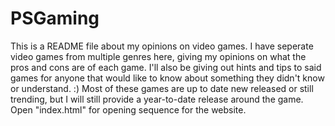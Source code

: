 # PSGaming
This is a README file about my opinions on video games. I have seperate video games from multiple genres here, giving my opinions on what the pros and cons are of each game. I'll also be giving out hints and tips to said games for anyone that would like to know about something they didn't know or understand. :) Most of these games are up to date new released or still trending, but I will still provide a year-to-date release around the game. Open "index.html" for opening sequence for the website.